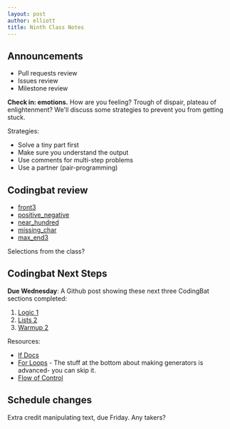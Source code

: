 ```yaml
--- 
layout: post
author: elliott
title: Ninth Class Notes
---
```


## Announcements

* Pull requests review
* Issues review
* Milestone review

**Check in: emotions.**  How are you feeling?  Trough of dispair, plateau of enlightenment?  We'll discuss some strategies to prevent you from getting stuck.

Strategies:  
* Solve a tiny part first
* Make sure you understand the output
* Use comments for multi-step problems
* Use a partner (pair-programming)


## Codingbat review  
* [front3](http://codingbat.com/prob/p147920)
* [positive_negative](http://codingbat.com/prob/p162058)
* [near_hundred](http://codingbat.com/prob/p124676)
* [missing_char](http://codingbat.com/prob/p149524)
* [max_end3](http://codingbat.com/prob/p135290)

Selections from the class?

## Codingbat Next Steps
**Due Wednesday**: A Github post showing these next three CodingBat sections completed:  
1. [Logic 1](http://codingbat.com/python/Logic-1)
2. [Lists 2](http://codingbat.com/python/Logic-2)
3. [Warmup 2](http://codingbat.com/python/Warmup-2)

Resources:  
* [If Docs](http://codingbat.com/doc/python-if-boolean.html)
* [For Loops](https://wiki.python.org/moin/ForLoop) - The stuff at the bottom about making generators is advanced- you can skip it.
* [Flow of Control](http://docs.python.org/2/tutorial/controlflow.html)


## Schedule changes

Extra credit manipulating text, due Friday.  Any takers?
